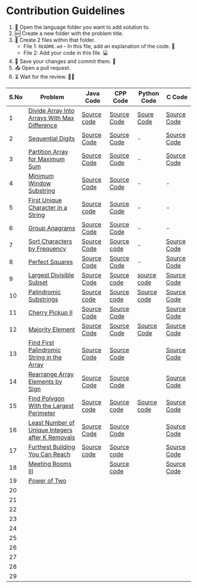 # Contribution Guidelines
1. 📂 Open the language folder you want to add solution to.
2. 🆕 Create a new folder with the problem title.
3. 📄 Create 2 files within that folder.
   - File 1: `README.md` - In this file, add an explanation of the code. 📝
   - File 2: Add your code in this file. 💻
4. 💾 Save your changes and commit them. 🚀
5. 📤 Open a pull request. 
6. ⏳ Wait for the review. 🕵️‍♂️

| S.No | Problem | Java Code | CPP Code | Python Code | C Code |
|------|---------|-----------|----------|-------------|--------|
| 1    | [Divide Array Into Arrays With Max Difference](https://leetcode.com/problems/divide-array-into-arrays-with-max-difference/solutions/4656946/max-difference-java-basics-sorting/?envType=daily-question&envId=2024-02-01)        |  [Source code](https://github.com/dhruvabhat24/Leetcode-2024/tree/main/February/Java/Divide%20Array%20Into%20Arrays%20With%20Max%20Difference.)         | [Source Code](https://github.com/dhruvabhat24/Leetcode-2024/tree/main/February/CPP/Divide%20Array%20Into%20Arrays%20With%20Max%20Difference)         |   [Soure Code](https://github.com/dhruvabhat24/Leetcode-2024/tree/main/February/Python/Divide%20Array%20Into%20Arrays%20With%20Max%20Difference)          | [Source Code](https://github.com/dhruvabhat24/Leetcode-2024/tree/main/February/C/Divide%20Array)       |
| 2    | [Sequential Digits](https://leetcode.com/problems/sequential-digits/description/?envType=daily-question&envId=2024-02-02)        | [Source Code](https://github.com/dhruvabhat24/Leetcode-2024/tree/main/February/Java/Sequential%20Digits)          | [Source Code](https://github.com/dhruvabhat24/Leetcode-2024/tree/main/February/CPP/Sequential%20Digits)         |     -        |  [Source Code](https://github.com/dhruvabhat24/Leetcode-2024/tree/main/February/C/Sequential%20Digits)      |
| 3    | [Partition Array for Maximum Sum](https://leetcode.com/problems/partition-array-for-maximum-sum/description/?envType=daily-question&envId=2024-02-03)        | [Source Code](https://github.com/dhruvabhat24/Leetcode-2024/tree/main/February/Java/Partition%20Array%20for%20Maximum%20Sum)          |[Source Code](https://github.com/dhruvabhat24/Leetcode-2024/tree/main/February/CPP/Divide%20Array%20Into%20Arrays%20With%20Max%20Difference)          |       -      |        [Source Code](https://github.com/pradyumna100903/Leetcode-2024/blob/main/February/C/Partition%20Array%20for%20Max%20Sum/Partition%20Array.c)
| 4    | [Minimum Window Substring](https://leetcode.com/problems/minimum-window-substring/description/?envType=daily-question&envId=2024-02-04)        |  [Source Code](https://github.com/dhruvabhat24/Leetcode-2024/tree/main/February/Java/Minimum%20Window%20Substring)         | [Source Code](https://github.com/dhruvabhat24/Leetcode-2024/tree/main/February/CPP/Minimum%20Window%20Substring)          |     -        |     -   |
| 5    | [First Unique Character in a String](https://leetcode.com/problems/first-unique-character-in-a-string/description/?envType=daily-question&envId=2024-02-05)        | [Source code](https://github.com/dhruvabhat24/Leetcode-2024/tree/main/February/Java/First%20Unique%20Character%20in%20a%20String)           | [Source Code](https://github.com/dhruvabhat24/Leetcode-2024/tree/main/February/CPP/First%20unique%20character)         |      -       |     -   |
| 6    |[Group Anagrams](https://leetcode.com/problems/group-anagrams/description/)         | [Source Code](https://github.com/dhruvabhat24/Leetcode-2024/tree/main/February/Java/Group%20Anagrams)          | [Source Code](https://github.com/dhruvabhat24/Leetcode-2024/tree/main/February/CPP/Group%20Anagrams)         |      -       |    -    |
| 7    |[Sort Characters by Frequency](https://leetcode.com/problems/sort-characters-by-frequency/?envType=daily-question&envId=2024-02-07)         |  [Source Code](https://github.com/dhruvabhat24/Leetcode-2024/tree/main/February/Java/Sort%20Characters%20By%20Frequency)         | [Source code](https://github.com/dhruvabhat24/Leetcode-2024/tree/main/February/CPP/Sort%20characters%20by%20frequency)   |   -  | [Source Code](https://github.com/pradyumna100903/Leetcode-2024/blob/main/February/C/Sort%20Characters%20By%20Characters%20/Frequency.c)    
| 8    | [Perfect Squares](https://leetcode.com/problems/perfect-squares/description/?envType=daily-question&envId=2024-02-08)        |  [Source Code](https://github.com/dhruvabhat24/Leetcode-2024/tree/main/February/Java/Perfect%20Squares)         |  [Source Code](https://github.com/dhruvabhat24/Leetcode-2024/tree/main/February/CPP/Perfect%20Squares)        |       -      |    [Source Code](https://github.com/pradyumna100903/Leetcode-2024/blob/main/February/C/Perfect%20Square/Perfect%20Square.c) 
| 9    |  [Largest Divisible Subset](https://leetcode.com/problems/largest-divisible-subset/description/?envType=daily-question&envId=2024-02-09)       |  [Source Code](https://github.com/dhruvabhat24/Leetcode-2024/tree/main/February/Java/Largest%20Divisible%20Subset)         | [Source code](https://github.com/dhruvabhat24/Leetcode-2024/tree/main/February/CPP/Largest%20Divisible%20Subset)         |[source code](https://github.com/GajananShenvi/Leetcode-2024/tree/main/February/Python/Largest%20Divisible%20Subset)            |        [Source Code](https://github.com/pradyumna100903/Leetcode-2024/blob/main/February/C/Largest%20Divisible%20Subset/Largest%20Subset.c)
| 10   |   [Palindromic Substrings](https://leetcode.com/problems/palindromic-substrings/description/?envType=daily-question&envId=2024-02-10)      |   [Source code](https://github.com/dhruvabhat24/Leetcode-2024/tree/main/February/Java/Palindromic%20Substrings)        | [Source code](https://github.com/Abiji-2020/Leetcode-2024/tree/main/February/CPP/Palindormic%20Substrings)                 | [Source code](https://github.com/GajananShenvi/Leetcode-2024/tree/main/February/Python/Palindromic%20Substrings)    |        [Source Code](https://github.com/pradyumna100903/Leetcode-2024/blob/main/February/C/Palindromic%20Substrings/Palindromic%20Substrings.c)
| 11   | [Cherry Pickup II](https://leetcode.com/problems/cherry-pickup-ii/description/?envType=daily-question&envId=2024-02-11)         | [Source Code](https://github.com/dhruvabhat24/Leetcode-2024/tree/main/February/Java/Cherry%20Pickup%20II)          | [Source Code](https://github.com/Abiji-2020/Leetcode-2024/tree/main/February/CPP/Cherry%20Pickup%20II)         |             |        [Source Code](https://github.com/pradyumna100903/Leetcode-2024/blob/main/February/C/Cherry%20Pickup%20/Cherry%20.c)
| 12   | [Majority Element](https://leetcode.com/problems/majority-element/description/?envType=daily-question&envId=2024-02-12)        |   [Source Code](https://github.com/dhruvabhat24/Leetcode-2024/tree/main/February/Java/Majority%20Element)        | [Source Code](https://github.com/Abiji-2020/Leetcode-2024/tree/main/February/CPP/Majority%20element)         | [Source Code](https://github.com/GajananShenvi/Leetcode-2024/tree/main/February/Python/Majority%20Element)            |        [Source Code](https://github.com/pradyumna100903/Leetcode-2024/blob/main/February/C/Majority%20Element/Majority.c)
| 13   | [Find First Palindromic String in the Array](https://leetcode.com/problems/find-first-palindromic-string-in-the-array/description/?envType=daily-question&envId=2024-02-13) | [Source Code](https://github.com/dhruvabhat24/Leetcode-2024/tree/main/February/Java/Find%20First%20Palindromic%20String%20in%20the%20Array) | [Source Code](https://github.com/Abiji-2020/Leetcode-2024/tree/main/February/CPP/Find%20First%20Palindrome)         |             |  [Source Code](https://github.com/pradyumna100903/Leetcode-2024/blob/main/February/C/Find%20First%20Palindromic%20String%20in%20Array/Palindromic%20String.c)      |
| 14   | [Rearrange Array Elements by Sign](https://leetcode.com/problems/rearrange-array-elements-by-sign/description/?envType=daily-question&envId=2024-02-14) |   [Source Code](https://github.com/dhruvabhat24/Leetcode-2024/tree/patch1%60/February/Java/Rearrange%20Array%20Elements%20by%20Sign)        | [Source Code](https://github.com/Abiji-2020/Leetcode-2024/tree/main/February/CPP/Rearrange%20Array%20%20Elements%20by%20sign)          |             |        [Source Code](https://github.com/pradyumna100903/Leetcode-2024/blob/main/February/C/Rearrange%20Array%20Elements%20by%20Sign/Rearrange%20Elements.c)
| 15   | [Find Polygon With the Largest Perimeter](https://leetcode.com/problems/find-polygon-with-the-largest-perimeter/description/) | [Source code](https://github.com/dhruvabhat24/Leetcode-2024/tree/main/February/Java/Find%20Polygon%20With%20the%20Largest%20Perimeter) | [Source code](https://github.com/Abiji-2020/Leetcode-2024/tree/main/February/CPP/Find%20Polygon%20With%20the%20largest%20perimeter)         | [Source code](https://github.com/GajananShenvi/Leetcode-2024/tree/main/February/Python/Find%20Polygon%20With%20the%20Largest%20Perimeter)            |        [Source Code](https://github.com/pradyumna100903/Leetcode-2024/blob/main/February/C/Find%20Polygon%20With%20Largest%20Perimeter/Polygon%20Perimeter.c)
| 16   | [Least Number of Unique Integers after K Removals](https://leetcode.com/problems/least-number-of-unique-integers-after-k-removals/description/)  | [Source Code](https://github.com/dhruvabhat24/Leetcode-2024/tree/P/February/Java/Least%20Number%20of%20Unique%20Integers%20after%20K%20Removals) |[Source Code](https://github.com/Abiji-2020/Leetcode-2024/tree/main/February/CPP/Least%20number%20of%20unique%20integers)          |             |[Source Code](https://github.com/pradyumna100903/Leetcode-2024/blob/main/February/C/Least%20Number%20of%20Unique%20Integers%20After%20K%20Removal/Least%20Numbers.c)        | 
| 17   | [Furthest Building You Can Reach](https://leetcode.com/problems/furthest-building-you-can-reach/description/)  | [Source code](https://github.com/dhruvabhat24/Leetcode-2024/tree/main/February/Java/Furthest%20Building%20You%20Can%20Reach) |[Source code](https://github.com/Abiji-2020/Leetcode-2024/tree/main/February/CPP/Furthest%20Building%20you%20can%20reach)          |             |        [Source Code](https://github.com/pradyumna100903/Leetcode-2024/blob/main/February/C/Furthest%20Building%20You%20Can%20Reach/Furthest%20Building.c)
| 18   | [Meeting Rooms III](https://leetcode.com/problems/meeting-rooms-iii/)        |           |[Source code](https://github.com/Abiji-2020/Leetcode-2024/tree/main/February/CPP/Meeting%20rooms%20iii)          |             |        [Source Code](https://github.com/pradyumna100903/Leetcode-2024/blob/main/February/C/Meeting%20Rooms%20III/Meeting%20Rooms.c)
| 19   |[Power of Two](https://leetcode.com/problems/power-of-two/)         |           |          |             |        |
| 20   |         |           |          |             |        |
| 21   |         |           |          |             |        |
| 22   |         |           |          |             |        |
| 23   |         |           |          |             |        |
| 24   |         |           |          |             |        |
| 25   |         |           |          |             |        |
| 26   |         |           |          |             |        |
| 27   |         |           |          |             |        |
| 28   |         |           |          |             |        |
| 29   |         |           |          |             |        |
